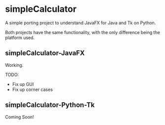 # simpleCalculator

A simple porting project to understand JavaFX for Java and Tk on Python.

Both projects have the same functionality, with the only difference being the platform used.

## simpleCalculator-JavaFX
Working.

TODO:
- Fix up GUI
- Fix up corner cases

## simpleCalculator-Python-Tk
Coming Soon!